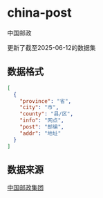 # china-post

中国邮政

更新了截至2025-06-12的数据集

## 数据格式

```json
[
  {
    "province": "省",
    "city": "市",
    "county": "县/区",
    "info": "网点",
    "post": "邮编",
    "addr": "地址"
  }
]
```

## 数据来源

[中国邮政集团](http://www.chinapost.com.cn/html1/folder/181312/9531-1.htm)
